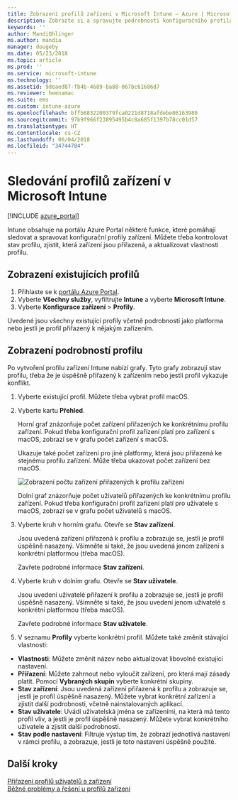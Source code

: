 ```yaml
---
title: Zobrazení profilů zařízení v Microsoft Intune – Azure | Microsoft Docs
description: Zobrazte si a spravujte podrobnosti konfiguračního profilu zařízení v Microsoft Intune a zobrazte si graf počtu zařízení přiřazených k profilu a zjistěte, která zařízení mají přiřazené nebo nasazené profily.
keywords: ''
author: MandiOhlinger
ms.author: mandia
manager: dougeby
ms.date: 05/23/2018
ms.topic: article
ms.prod: ''
ms.service: microsoft-intune
ms.technology: ''
ms.assetid: 9deaed87-fb4b-4689-ba88-067bc61686d7
ms.reviewer: heenamac
ms.suite: ems
ms.custom: intune-azure
ms.openlocfilehash: bffb6832200379fca0221d8718afdebe06163980
ms.sourcegitcommit: 97b9f966f23895495b4c8a685f1397b78cc01d57
ms.translationtype: HT
ms.contentlocale: cs-CZ
ms.lasthandoff: 06/04/2018
ms.locfileid: "34744784"
---
```

# <a name="monitor-device-profiles-in-microsoft-intune"></a>Sledování profilů zařízení v Microsoft Intune

[!INCLUDE [azure_portal](./includes/azure_portal.md)]

Intune obsahuje na portálu Azure Portal některé funkce, které pomáhají sledovat a spravovat konfigurační profily zařízení. Můžete třeba kontrolovat stav profilu, zjistit, která zařízení jsou přiřazená, a aktualizovat vlastnosti profilu.

## <a name="view-existing-profiles"></a>Zobrazení existujících profilů

1. Přihlaste se k [portálu Azure Portal](https://portal.azure.com).
2. Vyberte **Všechny služby**, vyfiltrujte **Intune** a vyberte **Microsoft Intune**.
3. Vyberte **Konfigurace zařízení** > **Profily**.

Uvedené jsou všechny existující profily včetně podrobností jako platforma nebo jestli je profil přiřazený k nějakým zařízením.

## <a name="view-details-on-a-profile"></a>Zobrazení podrobností profilu

Po vytvoření profilu zařízení Intune nabízí grafy. Tyto grafy zobrazují stav profilu, třeba že je úspěšně přiřazený k zařízením nebo jestli profil vykazuje konflikt.

1. Vyberte existující profil. Můžete třeba vybrat profil macOS.
2. Vyberte kartu **Přehled**.

    Horní graf znázorňuje počet zařízení přiřazených ke konkrétnímu profilu zařízení. Pokud třeba konfigurační profil zařízení platí pro zařízení s macOS, zobrazí se v grafu počet zařízení s macOS.

    Ukazuje také počet zařízení pro jiné platformy, která jsou přiřazená ke stejnému profilu zařízení. Může třeba ukazovat počet zařízení bez macOS.

    ![Zobrazení počtu zařízení přiřazených k profilu zařízení](./media/device-configuration-profile-graphical-chart.png)

    Dolní graf znázorňuje počet uživatelů přiřazených ke konkrétnímu profilu zařízení. Pokud třeba konfigurační profil zařízení platí pro uživatele s macOS, zobrazí se v grafu počet uživatelů s macOS.

3. Vyberte kruh v horním grafu. Otevře se **Stav zařízení**.

    Jsou uvedená zařízení přiřazená k profilu a zobrazuje se, jestli je profil úspěšně nasazený. Všimněte si také, že jsou uvedená jenom zařízení s konkrétní platformou (třeba macOS).

    Zavřete podrobné informace **Stav zařízení**.

4. Vyberte kruh v dolním grafu. Otevře se **Stav uživatele**. 

    Jsou uvedení uživatelé přiřazení k profilu a zobrazuje se, jestli je profil úspěšně nasazený. Všimněte si také, že jsou uvedení jenom uživatelé s konkrétní platformou (třeba macOS).

    Zavřete podrobné informace **Stav uživatele**.

5. V seznamu **Profily** vyberte konkrétní profil. Můžete také změnit stávající vlastnosti:
  - **Vlastnosti**: Můžete změnit název nebo aktualizovat libovolné existující nastavení.
  - **Přiřazení**: Můžete zahrnout nebo vyloučit zařízení, pro která mají zásady platit. Pomocí **Vybraných skupin** vyberte konkrétní skupiny.
  - **Stav zařízení**: Jsou uvedená zařízení přiřazená k profilu a zobrazuje se, jestli je profil úspěšně nasazený. Můžete vybrat konkrétní zařízení a zjistit další podrobnosti, včetně nainstalovaných aplikací.
  - **Stav uživatele**: Uvádí uživatelská jména se zařízeními, na která má tento profil vliv, a jestli je profil úspěšně nasazený. Můžete vybrat konkrétního uživatele a zjistit další podrobnosti.
  - **Stav podle nastavení**: Filtruje výstup tím, že zobrazí jednotlivá nastavení v rámci profilu, a zobrazuje, jestli je toto nastavení úspěšně použité.

## <a name="next-steps"></a>Další kroky
[Přiřazení profilů uživatelů a zařízení](device-profile-assign.md)  
[Běžné problémy a řešení u profilů zařízení](device-profile-troubleshoot.md)